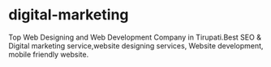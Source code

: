# digital-marketing
Top Web Designing and Web Development Company in Tirupati.Best SEO &amp; Digital marketing service,website designing services, Website development, mobile friendly website.
